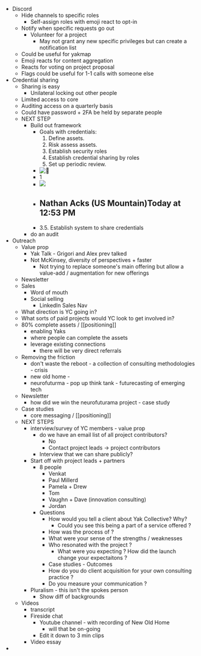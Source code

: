 - Discord
    - Hide channels to specific roles
        - Self-assign roles with emoji react to opt-in
    - Notify when specific requests go out
        - Volunteer for a project
            -  May not grant any new specific privileges but can create a notification list 
    - Could be useful for yakmap 
    - Emoji reacts for content aggregation 
    - Reacts for voting on project proposal
    - Flags could be useful for 1-1 calls with someone else 
- Credential sharing
    - Sharing is easy
        - Unilateral locking out other people
    - Limited access to core 
    - Auditing access on a quarterly basis
    - Could have password + 2FA be held by separate people 
    - NEXT STEP
        - Build out framework
            - Goals with credentials:
              1. Define assets.
              2. Risk assess assets.
              3. Establish security roles
              4. Establish credential sharing by roles
              5. Set up periodic review.
            - ![🦾](https://discord.com/assets/12b7251a9a096c53443ac4efbd01d0a3.svg)
            - 1
            - ![ ](https://cdn.discordapp.com/avatars/696421821628809246/1fc24dae9be6f005e0f077c81010568b.png?size=128)
            - ## Nathan Acks (US Mountain)Today at 12:53 PM
            - 3.5. Establish system to share credentials
        - do an audit 
- Outreach
    - Value prop 
        - Yak Talk  - Grigori and Alex prev talked
        - Not McKinsey, diversity of perspectives + faster
            - Not trying to replace someone's main offering but allow a value-add / augmentation for new offerings 
    - Newsletter
    - Sales
        - Word of mouth
        - Social selling
            - LinkedIn Sales Nav 
    - What direction is YC going in? 
    - What sorts of paid projects would YC look to get involved in? 
    - 80% complete assets / [[positioning]] 
        - enabling Yaks
        - where people can complete the assets
        - leverage existing connections 
            - there will be very direct referrals
    - Removing the friction 
        - don't waste the reboot - a collection of consulting methodologies - crisis
        - new old home - 
        - neurofuturma - pop up think tank - futurecasting of emerging tech 
    - Newsletter
        - how did we win the neurofuturama project - case study 
    - Case studies
        - core messaging / [[positioning]] 
    - NEXT STEPS
        - interview/survey of YC members - value prop 
            - do we have an email list of all project contributors?  
                - No
                - Contact project leads -> project contributors 
            - Interview that we can share publicly? 
        - Start off with project leads + partners 
            - 8 people 
                - Venkat
                - Paul Millerd
                - Pamela + Drew 
                - Tom 
                - Vaughn + Dave (innovation consulting)
                - Jordan 
            - Questions 
                - How would you tell a client about Yak Collective? Why? 
                    - Could you see this being a part of a service offered ? 
                - How was the process of ? 
                - What were your sense of the strengths / weaknesses 
                - Who resonated with the project ? 
                    - What were you expecting ? How did the launch change your expectaitons ? 
                - Case studies - Outcomes 
                - How do you do client acquisition for your own consulting practice ? 
                - Do you measure your communication ? 
        - Pluralism - this isn't the spokes person
            - Show diff of backgrounds 
    - Videos 
        - transcript 
        - Fireside chat 
            - Youtube channel - with recording of New Old Home
                - will that be on-going
            - Edit it down to 3 min clips 
        - Video essay 
- 
